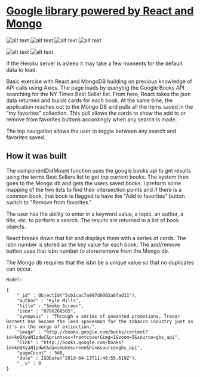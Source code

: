 # [Google library powered by React and Mongo](https://react-myreading-library.herokuapp.com/)

![alt text](https://img.shields.io/badge/uses-Node-brightgreen.svg) ![alt text](https://img.shields.io/badge/uses-Mongo-brightgreen.svg) ![alt text](https://img.shields.io/badge/uses-Express-brightgreen.svg) ![alt text](https://img.shields.io/badge/uses-Axios-brightgreen.svg)

![alt text](https://img.shields.io/badge/uses-React-blue.svg)  ![alt text](https://img.shields.io/badge/uses-Bootstrap-blue.svg)

If the Heroku server is asleep it may take a few moments for the default data to load.

Basic exercise with React and MongoDB building on previous knowledge of API calls using Axios. The page loads by querying the Google Books API searching for the NY Times Best Seller list. From here, React takes the json data returned and builds cards for each book. At the same time, the application reaches out to the Mongo DB and pulls all the items saved in the “my favorites” collection. This pull allows the cards to show the add to or remove from favorites buttons accordingly when any search is made.

The top navigation allows the user to toggle between any search and favorites saved.

## How it was built
The componentDidMount function uses the google books api to get results using the terms Best Sellers list to get top current books. The system then goes to the Mongo db and gets the users saved books. I preform some mapping of the two lists to find their intersection points and if there is a common book, that book is flagged to have the "Add to favorites" button switch to "Remove from favorites." 

The user has the ability to enter in a keyword value, a topic, an author, a title, etc. to perform a search. The results are returned in a list of book objects.

React breaks down that list and displays them with a series of cards. The isbn number is stored as the key value for each book. The add/remove button uses that isbn number to store/remove from the Mongo db.

The Mongo db requires that the isbn be a unique value so that no duplicates can occur.

```
Model:

{
    "_id" : ObjectId("5cb1cac7a907d6002a6fad11"),
    "author" : "Kyle Mills",
    "title" : "Smoke Screen",
    "isbn" : "0786260505",
    "synopsis" : "Through a series of unwanted promotions, Trevor Barnett has become the lead spokesman for the tobacco industry just as it's on the verge of extinction.",
    "image" : "http://books.google.com/books/content?id=koQXyaN1pdwC&printsec=frontcover&img=1&zoom=5&source=gbs_api",
    "link" : "http://books.google.com/books?id=koQXyaN1pdwC&dq=smokescreen&hl=&source=gbs_api",
    "pageCount" : 568,
    "date" : ISODate("2019-04-13T11:40:55.619Z"),
    "__v" : 0
}

```
